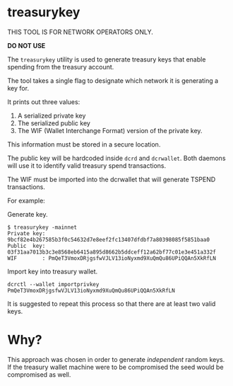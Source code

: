 treasurykey
===========

THIS TOOL IS FOR NETWORK OPERATORS ONLY.

**DO NOT USE**

The `treasurykey` utility is used to generate treasury keys that enable
spending from the treasury account.

The tool takes a single flag to designate which network it is generating a key
for.

It prints out three values:
1. A serialized private key
2. The serialized public key
3. The WIF (Wallet Interchange Format) version of the private key.

This information must be stored in a secure location.

The public key will be hardcoded inside `dcrd` and `dcrwallet`. Both daemons
will use it to identify valid treasury spend transactions.

The WIF must be imported into the dcrwallet that will generate TSPEND
transactions.

For example:

Generate key.
```
$ treasurykey -mainnet  
Private key: 9bcf82e4b267585b3f0c54632d7e8eef2fc13407dfdbf7a80398085f5851baa0
Public  key: 03f31aa7013b3c3e8568eb6415a895d8662b5ddceff12a62bf77c01e3e451a332f
WIF        : PmQeT3VmoxDRjgsfwVJLV13ioNyxmd9XuQmQu86UPiQQAn5XkRfLN
```

Import key into treasury wallet.
```
dcrctl --wallet importprivkey PmQeT3VmoxDRjgsfwVJLV13ioNyxmd9XuQmQu86UPiQQAn5XkRfLN
```

It is suggested to repeat this process so that there are at least two valid
keys.

Why?
====

This approach was chosen in order to generate *independent* random keys. If the
treasury wallet machine were to be compromised the seed would be compromised as
well.
